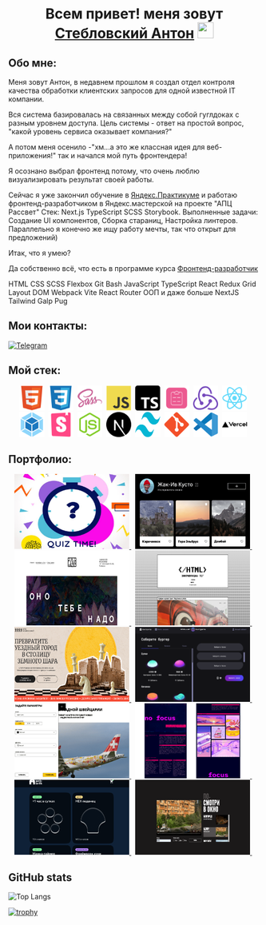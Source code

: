 <h1 align="center">
    Всем привет! меня зовут 
    <a href="https://github.com/atvk" target="_blank">Стебловский Антон</a>
    <img src="https://github.com/blackcater/blackcater/raw/main/images/Hi.gif" height="32" width="32"/>
</h1>

## Обо мне:

Меня зовут Антон, в недавнем прошлом я создал отдел контроля качества обработки клиентских запросов для одной известной IT компании. 

Вся система базировалась на связанных между собой гуглдоках с разным уровнем доступа. 
Цель системы  - ответ на простой вопрос, "какой уровень сервиса оказывает компания?" 

А потом меня осенило -"хм...а это же классная идея для веб-приложения!" так и начался мой путь фронтендера! 

Я осознано выбрал фронтенд потому, что очень люблю визуализировать результат своей работы.

Сейчас я уже закончил обучение в <a href="https://practicum.yandex.ru/frontend-developer/?from=catalog" target="_blank">Яндекс.Практикуме</a>
и работаю фронтенд-разработчиком в Яндекс.мастерской на проекте "АПЦ Рассвет"
Стек: Next.js TypeScript SCSS Storybook. 
Выполненные задачи: Создание UI компонентов, Сборка стараниц, Настройка линтеров. 
Параллельно я конечно же ищу работу мечты, так что открыт для предложений)

Итак, что я умею?

Да собственно всё, что есть в программе курса <a href="https://practicum.yandex.ru/frontend-developer/?from=catalog" target="_blank">Фронтенд-разработчик</a>

HTML CSS SCSS Flexbox Git Bash JavaScript TypeScript React Redux Grid Layout DOM Webpack Vite React Router ООП и даже больше NextJS Tailwind Galp Pug

## Мои контакты:

[![Telegram](https://img.shields.io/badge/Telegram-2CA5E0?style=for-the-badge&logo=telegram&logoColor=white)](https://t.me/anton_steblovskii)

## Мой стек:

<div id="stack" align="center">
  <img id="stack-img" src="./image/html5-original.svg" title="HTML5" alt="HTML5" width="50px" height="50px">&nbsp
  <img id="stack-img" src="./image/css3-original.svg" title="CSS3" alt="CSS3" width="50px" height="50px">&nbsp
  <img id="stack-img" src="./image/sass-original.svg" title="Sass\Scss" alt="Sass\Scss" width="50px" height="50px">&nbsp
  <img id="stack-img" src="./image/javascript-original.svg" title="JavaScript" alt="JavaScript" width="50px" height="50px">&nbsp
  <img id="stack-img" src="./image/typescript.svg" title="TypeScript" alt="TypeScript" width="50px" height="50px">&nbsp
  <img id="stack-img" src="./image/react-hook-form-logo-only.svg" title="ReactHookForm" alt="ReactHookForm" width="50px" height="50px">&nbsp
  <img id="stack-img" src="./image/redux-original.svg" title="Redux" alt="Redux" width="50px" height="50px">&nbsp
  <img id="stack-img" src="./image/react-original.svg" title="React" alt="React" width="50px" height="50px">&nbsp
  <img id="stack-img" src="./image/webpack-original.svg" title="Webpack" alt="Webpack" width="50px" height="50px">&nbsp
  <img id="stack-img" src="./image/storybook-original.svg" title="Storybook" alt="Storybook" width="50px" height="50px">&nbsp
  <img id="stack-img" src="./image/nodejs-original.svg" title="Node.js" alt="Node.js" width="50px" height="50px">&nbsp
  <img id="stack-img" src="./image/next-js.svg" title="NextJS" alt="NextJS" width="50px" height="50px">&nbsp
  <img id="stack-img" src="./image/tailwind-css-2.svg" title="TailwinCSS" alt="TailwinCSS" width="50px" height="50px">&nbsp
  <img id="stack-img" src="./image/git-original.svg" title="Git" alt="Git" width="50px" height="50px">&nbsp
  <img id="stack-img" src="./image/vscode-original.svg" title="VSCode" alt="VSCode" width="50px" height="50px">&nbsp
  <img id="stack-img" src="./image/vercel.svg" title="Vercel" alt="Vercel" width="50px" height="50px">&nbsp
</div>

## Портфолио:

  <div align="center">
      <a href="https://quiz-app-inky-xi.vercel.app">
      <img src="./image/project/quiz_logo.png" title="quiz-app" alt="quiz-app" width="230" height="150"> 
    </a>&nbsp;
      <a href="https://atvk.github.io/mesto-project-ff">
      <img src="./image/project/mesto.png" title="mesto-project" alt="mesto-project" width="230" height="150"> 
    </a>&nbsp;
    <a href="https://ono-tebe-nado-drab.vercel.app">
      <img src="./image/project/nado.png" title="ono-tebe-nado" alt="ono-tebe-nado" width="230" height="150"> 
    </a>&nbsp;
    <a href="https://zakrivayuschiy-teg-f-woad.vercel.app">
      <img src="./image/project/teg.png" title="zakrivayuschiy-teg" alt="zakrivayuschiy-teg" width="230" height="150"> 
    </a>&nbsp;
    <a href="https://four-horses-club.vercel.app">
      <img src="./image/project/horses.png" title="four-horses-club" alt="four-horses-club" width="230" height="150"> 
    </a>&nbsp;
    <a href="https://stellar-burgers-indol.vercel.app">
      <img src="./image/project/stellar.png" title="stellar-burger" alt="stellar-burger" width="230" height="150"> 
    </a>&nbsp;
    <a href="https://blog-customizer-rho.vercel.app">
      <img src="./image/project/customizer.png" title="blog-customizer" alt="blog-customizer" width="230" height="150"> 
    </a>&nbsp;
    <a href="https://slozhno-sosredotochitsya-alpha.vercel.app">
      <img src="./image/project/slogno.png" title="slozhno-sosredotochitsya" alt="slozhno-sosredotochitsya" width="230" height="150"> 
    </a>&nbsp;
    <a href="https://web-larek-frontend-omega.vercel.app">
      <img src="./image/project/larek.png" title="web-larek" alt="web-larek" width="230" height="150"> 
    </a>&nbsp;
    <a href="https://posmotri-v-okno-topaz.vercel.app">
      <img src="./image/project/okno.png" title="posmotri-v-okno" alt="posmotri-v-okno" width="230" height="150"> 
    </a>&nbsp;
  </div>

  ##  GitHub stats
  
![Top Langs](https://github-readme-stats.vercel.app/api/top-langs/?username=atvk&layout=compact)

[![trophy](https://github-profile-trophy.vercel.app/?username=atvk)](https://github.com/ryo-ma/github-profile-trophy)






